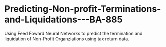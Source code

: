 # Predicting-Non-profit-Terminations-and-Liquidations---BA-885
Using Feed Foward Neural Networks to predict the termination and liquidation of Non-Profit Organziations using tax return data.
